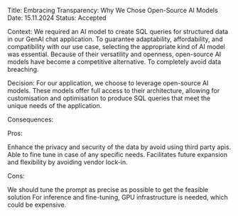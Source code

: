 Title: Embracing Transparency: Why We Chose Open-Source AI Models
Date: 15.11.2024
Status: Accepted

Context: 
We required an AI model to create SQL queries for structured data in our GenAI chat application. To guarantee adaptability, affordability, and compatibility with our use case, selecting the appropriate kind of AI model was essential. Because of their versatility and openness, open-source AI models have become a competitive alternative. To completely avoid data breaching.

Decision:
For our application, we choose to leverage open-source AI models. These models offer full access to their architecture, allowing for customisation and optimisation to produce SQL queries that meet the unique needs of the application.

Consequences:

Pros:

Enhance the privacy and security of the data by avoid using third party apis.
Able to fine tune in case of any specific needs.
Facilitates future expansion and flexibility by avoiding vendor lock-in.

Cons:

We should tune the prompt as precise as possible to get the feasible solution
For inference and fine-tuning, GPU infrastructure is needed, which could be expensive.
